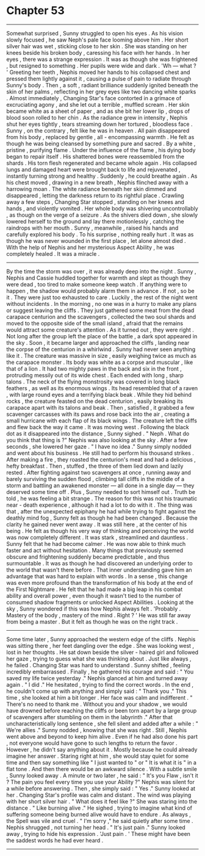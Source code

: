 
# Chapter 53


---

Somewhat surprised , Sunny struggled to open his eyes . As his vision slowly focused , he saw Neph's pale face looming above him . Her short silver hair was wet , sticking close to her skin .
She was standing on her knees beside his broken body , caressing his face with her hands . In her eyes , there was a strange expression .
It was as though she was frightened , but resigned to something .
Her pupils were wide and dark .
'Wh — what ? '
Greeting her teeth , Nephis moved her hands to his collapsed chest and pressed them lightly against it , causing a pulse of pain to radiate through Sunny's body .
Then , a soft , radiant brilliance suddenly ignited beneath the skin of her palms , reflecting in her grey eyes like two dancing white sparks .
Almost immediately , Changing Star's face contorted in a grimace of excruciating agony , and she let out a terrible , muffled scream .
Her skin became white as a sheet of paper , and as she bit her lower lip , drops of blood soon rolled to her chin .
As the radiance grew in intensity , Nephis shut her eyes tightly , tears streaming down her tortured , bloodless face .
Sunny , on the contrary , felt like he was in heaven . All pain disappeared from his body , replaced by gentle , all - encompassing warmth . He felt as though he was being cleansed by something pure and sacred .
By a white , pristine , purifying flame .
Under the influence of the flame , his dying body began to repair itself . His shattered bones were reassembled from the shards . His torn flesh regenerated and became whole again . His collapsed lungs and damaged heart were brought back to life and rejuvenated , instantly turning strong and healthy .
Suddenly , he could breathe again .
As his chest moved , drawing in a new breath , Nephis flinched away with a harrowing moan . The white radiance beneath her skin dimmed and disappeared , letting the darkness return to its rightful place .
Crawling away a few steps , Changing Star stopped , standing on her knees and hands , and violently vomited . Her whole body was shivering uncontrollably , as though on the verge of a seizure .
As the shivers died down , she slowly lowered herself to the ground and lay there motionlessly , catching the raindrops with her mouth .
Sunny , meanwhile , raised his hands and carefully explored his body .
To his surprise , nothing really hurt . It was as though he was never wounded in the first place , let alone almost died .
With the help of Nephis and her mysterious Aspect Ability , he was completely healed .
It was a miracle .
***
By the time the storm was over , it was already deep into the night . Sunny , Nephis and Cassie huddled together for warmth and slept as though they were dead , too tired to make someone keep watch .
If anything were to happen , the shadow would probably alarm them in advance .
If not , so be it . They were just too exhausted to care .
Luckily , the rest of the night went without incidents .
In the morning , no one was in a hurry to make any plans or suggest leaving the cliffs . They just gathered some meat from the dead carapace centurion and the scavengers , collected the two soul shards and moved to the opposite side of the small island , afraid that the remains would attract some creature's attention .
As it turned out , they were right . Not long after the group left the place of the battle , a dark spot appeared in the sky . Soon , it became larger and approached the cliffs , landing near the corpse of the centurion in a whirlwind .
Sunny had never seen anything like it . The creature was massive in size , easily weighing twice as much as the carapace monster . Its body was white as a corpse and muscular , like that of a lion . It had two mighty paws in the back and six in the front , protruding messily out of its wide chest . Each ended with long , sharp talons .
The neck of the flying monstrosity was covered in long black feathers , as well as its enormous wings . Its head resembled that of a raven , with large round eyes and a terrifying black beak .
While they hid behind rocks , the creature feasted on the dead centurion , easily breaking its carapace apart with its talons and beak . Then , satisfied , it grabbed a few scavenger carcasses with its paws and rose back into the air , creating a small hurricane with each flap of its black wings .
The creature left the cliffs and flew back the way it came .
It was moving west .
Following the black dot as it disappeared into the distance , Sunny sighed .
" Neph . What do you think that thing is ?"
Nephis was also looking at the sky . After a few seconds , she lowered her gaze .
" I have no idea ."
Sunny simply nodded and went about his business . He still had to perform his thousand strikes .
After making a fire , they roasted the centurion's meat and had a delicious , hefty breakfast . Then , stuffed , the three of them lied down and lazily rested .
After fighting against two scavengers at once , running away and barely surviving the sudden flood , climbing tall cliffs in the middle of a storm and battling an awakened monster — all done in a single day — they deserved some time off .
Plus , Sunny needed to sort himself out . Truth be told , he was feeling a bit strange .
The reason for this was not his traumatic near - death experience , although it had a lot to do with it . The thing was that , after the unexpected epiphany he had while trying to fight against the deathly mind fog , Sunny felt as though he had been changed .
Because the clarity he gained never went away .
It was still here , at the center of his being . He felt as though his very way of thinking and perceiving the world was now completely different . It was stark , streamlined and dauntless .
Sunny felt that he had become calmer . He was now able to think much faster and act without hesitation . Many things that previously seemed obscure and frightening suddenly became predictable , and thus surmountable .
It was as though he had discovered an underlying order to the world that wasn't there before . That inner understanding gave him an advantage that was hard to explain with words .
In a sense , this change was even more profound than the transformation of his body at the end of the First Nightmare . He felt that he had made a big leap in his combat ability and overall power , even though it wasn't tied to the number of consumed shadow fragments or unlocked Aspect Abilities .
Looking at the sky , Sunny wondered if this was how Nephis always felt .
'Probably . Mastery of the body , mastery of the mind . Right ? '
He was still far away from being a master . But it felt as though he was on the right track .
***
Some time later , Sunny approached the western edge of the cliffs .
Nephis was sitting there , her feet dangling over the edge . She was looking west , lost in her thoughts .
He sat down beside the silver - haired girl and followed her gaze , trying to guess what she was thinking about .
Just like always , he failed . Changing Star was hard to understand .
Sunny shifted , feeling incredibly embarrassed . Finally , he gathered his courage and said :
" You saved my life twice yesterday ."
Nephis glanced at him and turned away again .
" I did ."
He hesitated , trying to find the correct words . In the end , he couldn't come up with anything and simply said :
" Thank you ."
This time , she looked at him a bit longer . Her face was calm and indifferent .
" There's no need to thank me . Without you and your shadow , we would have drowned before reaching the cliffs or been torn apart by a large group of scavengers after stumbling on them in the labyrinth ."
After that uncharacteristically long sentence , she fell silent and added after a while :
" We're allies ."
Sunny nodded , knowing that she was right . Still , Nephis went above and beyond to keep him alive . Even if he had also done his part , not everyone would have gone to such lengths to return the favor .
However , he didn't say anything about it . Mostly because he could already imagine her answer .
Staring right at him , she would stay quiet for some time and then say something like " I just wanted to " or " It is what it is " in a flat tone . And then there would be an awkward silence .
With a subtle smile , Sunny looked away .
A minute or two later , he said :
" It's you Flaw , isn't it ? The pain you feel every time you use your Ability ?"
Nephis was silent for a while before answering . Then , she simply said :
" Yes ."
Sunny looked at her . Changing Star's profile was calm and distant . The wind was playing with her short silver hair .
" What does it feel like ?"
She was staring into the distance .
" Like burning alive ."
He sighed , trying to imagine what kind of suffering someone being burned alive would have to endure . As always , the Spell was vile and cruel .
" I'm sorry ," he said quietly after some time .
Nephis shrugged , not turning her head .
" It's just pain ."
Sunny looked away , trying to hide his expression .
'Just pain . '
These might have been the saddest words he had ever heard .

---

